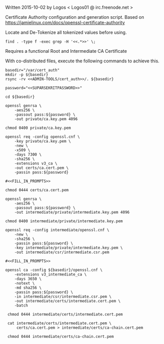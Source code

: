  Written 2015-10-02 by Logos < Logos01 @ irc.freenode.net >

 Certificate Authority configuration and generation script.
 Based on https://jamielinux.com/docs/openssl-certificate-authority

Locate and De-Tokenize all tokenized values before using.

    find . -type f -exec grep -H '<<.*>>' \;
 

 Requires a functional Root and Intermediate CA Certificate

 With co-distributed files, execute the following commands to achieve this.
 

    basedir="/var/cert_auth"
    mkdir -p ${basedir}
    rsync -rv <<ADMIN-TOOLS/cert_auth>>/. ${basedir}

    password="<<SUPARSEKRITPASSWORD>>"

    cd ${basedir}

    openssl genrsa \
        -aes256 \
        -passout pass:${password} \
        -out private/ca.key.pem 4096

    chmod 0400 private/ca.key.pem
    
    openssl req -config openssl.cnf \
        -key private/ca.key.pem \
        -new \
        -x509 \
        -days 7300 \
        -sha256 \
        -extensions v3_ca \
        -out certs/ca.cert.pem \
        -passin pass:${password}

    #<<FILL_IN_PROMPTS>>

    chmod 0444 certs/ca.cert.pem

    openssl genrsa \
        -aes256 \
        -passout pass:${password} \
        -out intermediate/private/intermediate.key.pem 4096

    chmod 0400 intermediate/private/intermediate.key.pem

    openssl req -config intermediate/openssl.cnf \
        -new \
        -sha256 \
        -passin pass:${password} \
        -key intermediate/private/intermediate.key.pem \
        -out intermediate/csr/intermediate.csr.pem

    #<<FILL_IN_PROMPTS>>

    openssl ca -config ${basedir}/openssl.cnf \
        -extensions v3_intermediate_ca \
        -days 3650 \
        -notext \
        -md sha256 \
        -passin pass:${password} \
        -in intermediate/csr/intermediate.csr.pem \
        -out intermediate/certs/intermediate.cert.pem \
        -batch

     chmod 0444 intermediate/certs/intermediate.cert.pem

     cat intermediate/certs/intermediate.cert.pem \
         certs/ca.cert.pem > intermediate/certs/ca-chain.cert.pem

     chmod 0444 intermediate/certs/ca-chain.cert.pem
